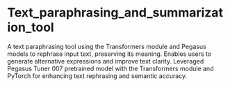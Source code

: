 # Text_paraphrasing_and_summarization_tool
A text paraphrasing tool using the Transformers module and Pegasus models to rephrase input text, preserving its meaning. Enables users to generate alternative expressions and improve text clarity. Leveraged Pegasus Tuner 007 pretrained model with the Transformers module and PyTorch for enhancing text rephrasing and semantic accuracy.
